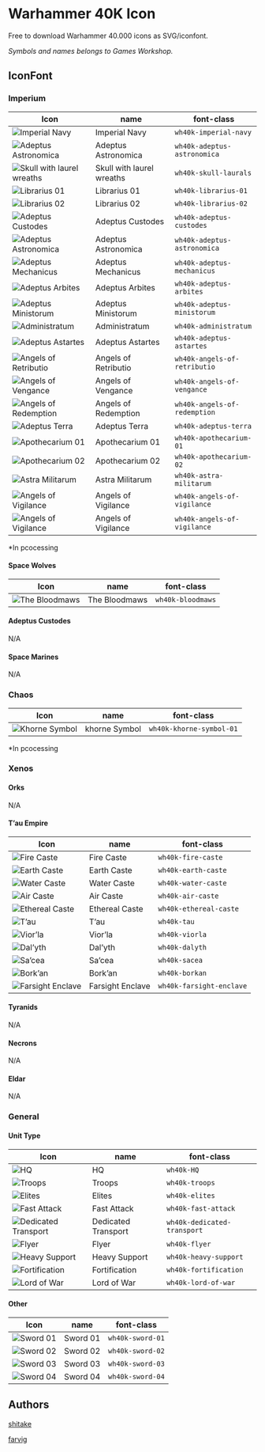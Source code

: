 # Warhammer 40K Icon

Free to download Warhammer 40.000 icons as SVG/iconfont.

*Symbols and names belongs to Games Workshop.*

## IconFont

### Imperium

|Icon|name|font-class|
|--|--|--|
|![Imperial Navy](./src/svgs/imperial-navy.svg)|Imperial Navy|`wh40k-imperial-navy`|
|![Adeptus Astronomica](./src/svgs/adeptus-astronomica.svg)|Adeptus Astronomica|`wh40k-adeptus-astronomica`|
|![Skull with laurel wreaths](./src/svgs/skull-laurals.svg)|Skull with laurel wreaths|`wh40k-skull-laurals`|
|![Librarius 01](./src/svgs/librarius-01.svg)|Librarius 01|`wh40k-librarius-01`|
|![Librarius 02](./src/svgs/librarius-02.svg)|Librarius 02|`wh40k-librarius-02`|
|![Adeptus Custodes](./src/svgs/adeptus-custodes.svg)|Adeptus Custodes|`wh40k-adeptus-custodes`|
|![Adeptus Astronomica](./src/svgs/adeptus-astronomica.svg)|Adeptus Astronomica|`wh40k-adeptus-astronomica`|
|![Adeptus Mechanicus](./src/svgs/adeptus-mechanicus.svg)|Adeptus Mechanicus|`wh40k-adeptus-mechanicus`|
|![Adeptus Arbites](./src/svgs/adeptus-arbites.svg)|Adeptus Arbites|`wh40k-adeptus-arbites`|
|![Adeptus Ministorum](./src/svgs/adeptus-ministorum.svg)|Adeptus Ministorum|`wh40k-adeptus-ministorum`|
|![Administratum](./src/svgs/administratum.svg)|Administratum|`wh40k-administratum`|
|![Adeptus Astartes](./src/svgs/adeptus-astartes.svg)|Adeptus Astartes|`wh40k-adeptus-astartes`|
|![Angels of Retributio](./src/svgs/angels-of-retributio.svg)|Angels of Retributio|`wh40k-angels-of-retributio`|
|![Angels of Vengance](./src/svgs/angels-of-vengance.svg)|Angels of Vengance|`wh40k-angels-of-vengance`|
|![Angels of Redemption](./src/svgs/angels-of-redemption.svg)|Angels of Redemption|`wh40k-angels-of-redemption`|
|![Adeptus Terra](./src/svgs/adeptus-terra.svg)|Adeptus Terra|`wh40k-adeptus-terra`|
|![Apothecarium 01](./src/svgs/apothecarium-01.svg)|Apothecarium 01|`wh40k-apothecarium-01`|
|![Apothecarium 02](./src/svgs/apothecarium-02.svg)|Apothecarium 02|`wh40k-apothecarium-02`|
|![Astra Militarum](./src/svgs/astra-militarum.svg)|Astra Militarum|`wh40k-astra-militarum`|
|![Angels of Vigilance](./src/svgs/angels-of-vigilance.svg)|Angels of Vigilance|`wh40k-angels-of-vigilance`|
|![Angels of Vigilance](./src/svgs/angels-of-vigilance.svg)|Angels of Vigilance|`wh40k-angels-of-vigilance`|

*In pcocessing

#### Space Wolves

|Icon|name|font-class|
|--|--|--|
|![The Bloodmaws](./src/svgs/bloodmaws.svg)|The Bloodmaws|`wh40k-bloodmaws`|


#### Adeptus Custodes

N/A

#### Space Marines

N/A

### Chaos

|Icon|name|font-class|
|--|--|--|
|![Khorne Symbol](./src/svgs/khorne-symbol-01.svg)|khorne Symbol|`wh40k-khorne-symbol-01`|


*In pcocessing

### Xenos

#### Orks

N/A

#### T’au Empire

|Icon|name|font-class|
|--|--|--|
|![Fire Caste](./src/svgs/fire-caste.svg)|Fire Caste|`wh40k-fire-caste`|
|![Earth Caste](./src/svgs/earth-caste.svg)|Earth Caste|`wh40k-earth-caste`|
|![Water Caste](./src/svgs/water-caste.svg)|Water Caste|`wh40k-water-caste`|
|![Air Caste](./src/svgs/air-caste.svg)|Air Caste|`wh40k-air-caste`|
|![Ethereal Caste](./src/svgs/ethereal-caste.svg)|Ethereal Caste|`wh40k-ethereal-caste`|
|![T’au](./src/svgs/tau.svg)|T’au|`wh40k-tau`|
|![Vior’la](./src/svgs/viorla.svg)|Vior’la|`wh40k-viorla`|
|![Dal’yth](./src/svgs/dalyth.svg)|Dal’yth|`wh40k-dalyth`|
|![Sa’cea](./src/svgs/sacea.svg)|Sa’cea|`wh40k-sacea`|
|![Bork’an](./src/svgs/borkan.svg)|Bork’an|`wh40k-borkan`|
|![Farsight Enclave](./src/svgs/farsight-enclave.svg)|Farsight Enclave|`wh40k-farsight-enclave`|

#### Tyranids

N/A

#### Necrons

N/A

#### Eldar

N/A

### General

#### Unit Type

|Icon|name|font-class|
|--|--|--|
|![HQ](./src/svgs/HQ.svg)|HQ|`wh40k-HQ`|
|![Troops](./src/svgs/troops.svg)|Troops|`wh40k-troops`|
|![Elites](./src/svgs/elites.svg)|Elites|`wh40k-elites`|
|![Fast Attack](./src/svgs/fast-attack.svg)|Fast Attack|`wh40k-fast-attack`|
|![Dedicated Transport](./src/svgs/dedicated-transport.svg)|Dedicated Transport|`wh40k-dedicated-transport`|
|![Flyer](./src/svgs/flyer.svg)|Flyer|`wh40k-flyer`|
|![Heavy Support](./src/svgs/heavy-support.svg)|Heavy Support|`wh40k-heavy-support`|
|![Fortification](./src/svgs/fortification.svg)|Fortification|`wh40k-fortification`|
|![Lord of War](./src/svgs/lord-of-war.svg)|Lord of War|`wh40k-lord-of-war`|

#### Other

|Icon|name|font-class|
|--|--|--|
|![Sword 01](./src/svgs/sword-01.svg)|Sword 01|`wh40k-sword-01`|
|![Sword 02](./src/svgs/sword-02.svg)|Sword 02|`wh40k-sword-02`|
|![Sword 03](./src/svgs/sword-03.svg)|Sword 03|`wh40k-sword-03`|
|![Sword 04](./src/svgs/sword-04.svg)|Sword 04|`wh40k-sword-04`|

## Authors

[shitake](https://github.com/molingyu)

[farvig](http://bakadesign.dk/)
